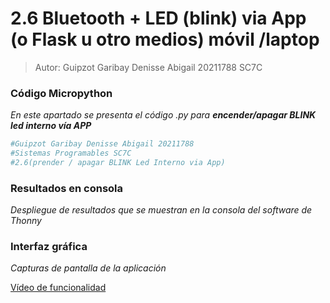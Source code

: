 # 2.6 Bluetooth + LED (blink) via App (o Flask u otro medios)  móvil /laptop

>Autor: Guipzot Garibay Denisse Abigail 20211788 SC7C
 
### Código Micropython
_En este apartado se presenta el código .py para  **encender/apagar BLINK led interno vía APP**_
```python
#Guipzot Garibay Denisse Abigail 20211788
#Sistemas Programables SC7C
#2.6(prender / apagar BLINK Led Interno via App)
```
### Resultados en consola
_Despliegue de resultados que se muestran en la consola del software de Thonny_
![]()

### Interfaz gráfica 
_Capturas de pantalla de la aplicación_ 
![]()

[Vídeo de funcionalidad]()
